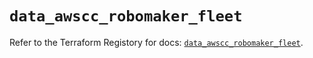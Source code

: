 # `data_awscc_robomaker_fleet`

Refer to the Terraform Registory for docs: [`data_awscc_robomaker_fleet`](https://registry.terraform.io/providers/hashicorp/awscc/0.70.0/docs/data-sources/robomaker_fleet).
